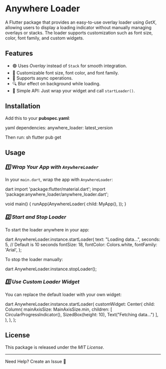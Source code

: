 # Anywhere Loader

A Flutter package that provides an easy-to-use overlay loader using *GetX*, allowing users to display a loading indicator without manually managing overlays or stacks. The loader supports customization such as font size, color, font family, and custom widgets.

## Features
- 🟢 Uses *Overlay* instead of `Stack` for smooth integration.
- 🎨 Customizable font size, font color, and font family.
- 🔄 Supports async operations.
- 🔍 Blur effect on background while loading.
- 🚀 Simple API: Just wrap your widget and call `startLoader()`.

## Installation

Add this to your **pubspec.yaml**:

yaml
dependencies:
anywhere_loader: latest_version


Then run:
sh
flutter pub get


## Usage

### *1️⃣ Wrap Your App with `AnywhereLoader`*

In your `main.dart`, wrap the app with `AnywhereLoader`:

dart
import 'package:flutter/material.dart';
import 'package:anywhere_loader/anywhere_loader.dart';

void main() {
runApp(AnywhereLoader(
child: MyApp(),
));
}


### *2️⃣ Start and Stop Loader*

To start the loader anywhere in your app:

dart
AnywhereLoader.instance.startLoader(
text: "Loading data...",
seconds: 5, // Default is 10 seconds
fontSize: 18,
fontColor: Colors.white,
fontFamily: 'Arial',
);


To stop the loader manually:

dart
AnywhereLoader.instance.stopLoader();


### *3️⃣ Use Custom Loader Widget*

You can replace the default loader with your own widget:

dart
AnywhereLoader.instance.startLoader(
customWidget: Center(
child: Column(
mainAxisSize: MainAxisSize.min,
children: [
CircularProgressIndicator(),
SizedBox(height: 10),
Text("Fetching data...")
],
),
),
);


## License

This package is released under the *MIT License*.

---

Need Help? Create an Issue 🚀
